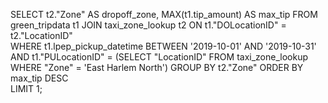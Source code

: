 SELECT 
    t2."Zone" AS dropoff_zone,
    MAX(t1.tip_amount) AS max_tip
FROM 
    green_tripdata t1
JOIN 
    taxi_zone_lookup t2
    ON t1."DOLocationID" = t2."LocationID"  
WHERE 
    t1.lpep_pickup_datetime BETWEEN '2019-10-01' AND '2019-10-31'
    AND t1."PULocationID" = (SELECT "LocationID" FROM taxi_zone_lookup WHERE "Zone" = 'East Harlem North')
GROUP BY 
    t2."Zone"
ORDER BY 
    max_tip DESC  
LIMIT 1; 
